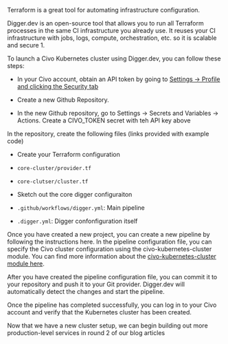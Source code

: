 Terraform is a great tool for automating infrastructure configuration.  

Digger.dev is an open-source tool that allows you to run all Terraform processes in the same CI infrastructure you already use. It reuses your CI infrastructure with jobs, logs, compute, orchestration, etc. so it is scalable and secure 1.

To launch a Civo Kubernetes cluster using Digger.dev, you can follow these steps:

- In your Civo account, obtain an API token by going to [Settings -> Profile and clicking the Security tab](https://dashboard.civo.com/security)

- Create a new Github Repository.  

- In the new Github repository, go to Settings -> Secrets and Variables -> Actions.  Create a CIVO_TOKEN secret with teh API key above

In the repository, create the following files (links provided with example code)

- Create your Terraform configuration

- `core-cluster/provider.tf`
- `core-clutser/cluster.tf`

- Sketch out the core digger configuraiton

- `.github/workflows/digger.yml`: Main pipeline
- `.digger.yml`: Digger confonfiguration itself


Once you have created a new project, you can create a new pipeline by following the instructions here. In the pipeline configuration file, you can specify the Civo cluster configuration using the civo-kubernetes-cluster module. You can find more information about the [civo-kubernetes-cluster module here](https://www.civo.com/docs/kubernetes/create-a-cluster).

After you have created the pipeline configuration file, you can commit it to your repository and push it to your Git provider. Digger.dev will automatically detect the changes and start the pipeline.

Once the pipeline has completed successfully, you can log in to your Civo account and verify that the Kubernetes cluster has been created.

Now that we have a new cluster setup, we can begin building out more production-level services in round 2 of our blog articles